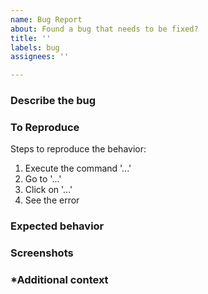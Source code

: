 ```yaml
---
name: Bug Report
about: Found a bug that needs to be fixed?
title: ''
labels: bug
assignees: ''

---
```


### Describe the bug
<!-- A clear and concise description of what the bug is. -->

### To Reproduce
Steps to reproduce the behavior:
1. Execute the command '...'
2. Go to '...'
3. Click on '...'
4. See the error

### Expected behavior
<!-- A clear and concise description of what you expected to happen. -->

### Screenshots
<!-- If applicable, add screenshots to help explain your problem. -->

### *Additional context
<!-- Add any other context about the problem here. -->
